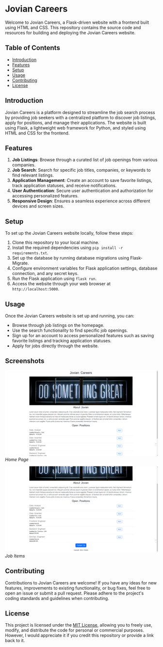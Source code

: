 # Jovian Careers

Welcome to Jovian Careers, a Flask-driven website with a frontend built using HTML and CSS. This repository contains the source code and resources for building and deploying the Jovian Careers website.

## Table of Contents

- [Introduction](#introduction)
- [Features](#features)
- [Setup](#setup)
- [Usage](#usage)
- [Contributing](#contributing)
- [License](#license)

## Introduction

Jovian Careers is a platform designed to streamline the job search process by providing job seekers with a centralized platform to discover job listings, apply for positions, and manage their applications. The website is built using Flask, a lightweight web framework for Python, and styled using HTML and CSS for the frontend.

## Features

1. **Job Listings**: Browse through a curated list of job openings from various companies.
2. **Job Search**: Search for specific job titles, companies, or keywords to find relevant listings.
3. **Application Management**: Create an account to save favorite listings, track application statuses, and receive notifications.
4. **User Authentication**: Secure user authentication and authorization for accessing personalized features.
5. **Responsive Design**: Ensures a seamless experience across different devices and screen sizes.

## Setup

To set up the Jovian Careers website locally, follow these steps:

1. Clone this repository to your local machine.
2. Install the required dependencies using `pip install -r requirements.txt`.
3. Set up the database by running database migrations using Flask-Migrate.
4. Configure environment variables for Flask application settings, database connection, and any secret keys.
5. Run the Flask application using `flask run`.
6. Access the website through your web browser at `http://localhost:5000`.

## Usage

Once the Jovian Careers website is set up and running, you can:

- Browse through job listings on the homepage.
- Use the search functionality to find specific job openings.
- Sign up for an account to access personalized features such as saving favorite listings and tracking application statuses.
- Apply for jobs directly through the website.

## Screenshots

![Screenshot 1](/screenshots/screenshot1.png)
*Home Page*

![Screenshot 2](/screenshots/screenshot2.png)
*Job Items*

## Contributing

Contributions to Jovian Careers are welcome! If you have any ideas for new features, improvements to existing functionality, or bug fixes, feel free to open an issue or submit a pull request. Please adhere to the project's coding standards and guidelines when contributing.

## License

This project is licensed under the [MIT License](LICENSE), allowing you to freely use, modify, and distribute the code for personal or commercial purposes. However, I would appreciate it if you credit this repository or provide a link back to it.

